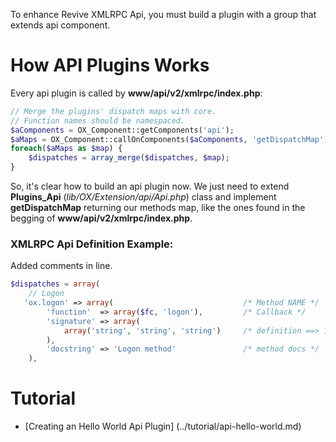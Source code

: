 To enhance Revive XMLRPC Api, you must build a plugin with a group that extends api component.

# How API Plugins Works 

Every api plugin is called by **www/api/v2/xmlrpc/index.php**:
```php
// Merge the plugins' dispatch maps with core.
// Function names should be namespaced.
$aComponents = OX_Component::getComponents('api');
$aMaps = OX_Component::callOnComponents($aComponents, 'getDispatchMap');
foreach($aMaps as $map) {
    $dispatches = array_merge($dispatches, $map);
}
```

So, it's clear how to build an api plugin now. We just need to extend **Plugins_Api** (*lib/OX/Extension/api/Api.php*) class and implement **getDispatchMap** returning our methods map, like the ones found in the begging of **www/api/v2/xmlrpc/index.php**.

### XMLRPC Api Definition Example:

Added comments in line.
```php
$dispatches = array(
    // Logon
   'ox.logon' => array(                             /* Method NAME */
        'function'  => array($fc, 'logon'),         /* Callback */
        'signature' => array(
            array('string', 'string', 'string')     /* definition ==> 1.Return Type, 2.First Param, 3.Second Param,.... */
        ),
        'docstring' => 'Logon method'               /* method docs */
    ),
```

# Tutorial
* [Creating an Hello World Api Plugin] (../tutorial/api-hello-world.md)
